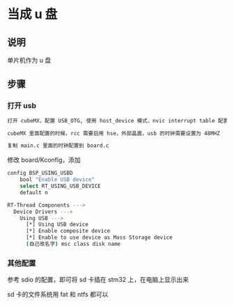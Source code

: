 # 当成 u 盘

## 说明

单片机作为 u 盘

## 步骤

### 打开 usb

```sh
打开 cubeMX，配置 USB_OTG, 使用 host_device 模式，nvic interrupt table 配置 usb on the go fs global interrupt, 生成代码，复制到项目

cubeMX 里面配置的时候，rcc 需要启用 hse，外部晶震，usb 的时钟需要设置为 48MHZ

复制 main.c 里面的时钟配置到 board.c
```

修改 board/Kconfig，添加

```sh
config BSP_USING_USBD
    bool "Enable USB device"
    select RT_USING_USB_DEVICE
    default n
```

```sh
RT-Thread Components --->
  Device Drivers --->
    Using USB --->
      [*] Using USB device
      [*] Enable composite device
      [*] Enable to use device as Mass Storage device
      (自己改名字) msc class disk name
```

### 其他配置

参考 sdio 的配置，即可将 sd 卡插在 stm32 上，在电脑上显示出来

sd 卡的文件系统用 fat 和 ntfs 都可以
